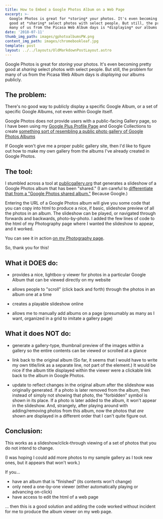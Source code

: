 ```yaml
---
title: How to Embed a Google Photos Album on a Web Page
excerpt: >-
  Google Photos is great for *storing* your photos. It's even becoming pretty
  good at *sharing* select photos with select people. But still, the problem for
  many of us from the Picasa Web Album days is *displaying* our albums publicly.
date: '2018-07-11'
thumb_img_path: images/gphotoalbumsPW.png
content_img_path: images/chromebookleaf.jpg
template: post
layout: ../../layouts/OldMarkdownPostLayout.astro
---
```

Google Photos is great for *storing* your photos. It's even becoming pretty good at *sharing* select photos with select people. But still, the problem for many of us from the Picasa Web Album days is *displaying* our albums publicly.

## The problem:

There's no good way to publicly display a specific Google Album, or a set of specific Google Albums, not even within Google itself.

Google Photos does not provide users with a public-facing Gallery page, so I have been using my [Google Plus Profile Page](https://plus.google.com/+SarahRainsberger) and Google Collections to create [something sort of resembling a public photo gallery of Google Photos Albums](/2016/03/29/how-to-make-a-public-album-gallery-page-in-google-photos/)

If Google won't give me a proper public gallery site, then I'd like to figure out how to make my own gallery from the albums I've already created in Google Photos.

## The tool:

I stumbled across a tool at [publicgallery.org](https://www.publicalbum.org/blog/embedding-google-photos-albums) that generates a slideshow of a Google Photos album that has been "shared." (I am careful to [differentiate that from a "Google Photos shared album."](/2016/10/04/google-photos-shared-albums/) Because Google.)

Entering the URL of a Google Photos album will give you some code that you can copy into html to produce a nice, if basic, slideshow preview of all the photos in an album. The slideshow can be played, or navigated through forwards and backwards, photo-by-photo. I added the few lines of code to the html of my Photography page where I wanted the slideshow to appear, and it worked.

You can see it in action [on my Photography page](/photography).

So, thank you for this!

## What it DOES do:

- provides a nice, lightbox-y viewer for photos in a particular Google Album that can be viewed directly on my website

- allows people to "scroll" (click back and forth) through the photos in an album one at a time
- creates a playable slideshow online 

- allows me to manually add albums on a page (presumably as many as I want, organized in a grid to imitate a gallery page)

## What it does NOT do:

- generate a gallery-type, thumbnail preview of the images within a gallery so the entire contents can be viewed or scrolled at a glance

- link back to the original album (So far, it seems that I would have to write my own title/link as a separate line, not part of the element.) It would be nice if the album title displayed within the viewer were a clickable link back to the album in Google Photos.

- update to reflect changes in the original album after the slideshow was originally generated. If a photo is later removed from the album, then instead of simply not showing that photo, the "forbidden" symbol is shown in its place. If a photo is later added to the album, it won't appear in the slideshow. And, strangely, after playing around with adding/removing photos from this album, now the photos that *are* shown are displayed in a different order that I can't quite figure out.

## Conclusion:

This works as a slideshow/click-through viewing of a set of photos that you do not intend to change. 

(I was hoping I could add more photos to my sample gallery as I took new ones, but it appears that won't work.)

If you...

- have an album that is "finished" (its contents won't change)
- only need a one-by-one viewer (either automatically playing or advancing on-click)
- have access to edit the html of a web page

... then this is a good solution and adding the code worked without incident for me to produce the album viewer on my web page.
